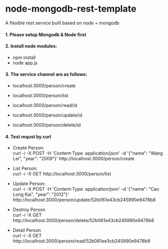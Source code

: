 node-mongodb-rest-template
==========================
A flexible rest service built based on node + mongodb

#### 1. Please setup Mongodb & Node first

#### 2. Install node modules:
- npm install   
- node app.js

#### 3. The service channel are as follows:

- localhost:3000/person/create

- localhost:3000/person/list

- localhost:3000/person/read/id

- localhost:3000/person/update/id

- localhost:3000/person/delete/id


#### 4. Test requst by curl

- Create Person:  
curl -i -X POST -H 'Content-Type: application/json' -d '{"name": "Wang Lei", "year": "2009"}' http://localhost:3000/person/create

- List Person:  
curl -i -X GET http://localhost:3000/person/list

- Update Person:  
curl -i -X POST -H 'Content-Type: application/json' -d '{"name": "Cao Long Kai", "year": "2012"}' http://localhost:3000/person/update/52b061e43cb245990e9478b8

- Destroy Person  
curl -i -X GET http://localhost:3000/person/delete/52b061e43cb245990e9478b8

- Detail Person  
curl -i -X GET http://localhost:3000/person/read/52b061ee3cb245990e9478b9

